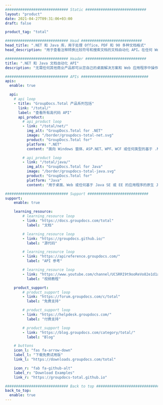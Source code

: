 ```yaml
---
############################# Static ############################
layout: "product"
date: 2021-04-27T09:31:06+03:00
draft: false

product_tag: "total"

############################# Head ############################
head_title: ".NET 和 Java 库，用于处理 Office、PDF 和 90 多种文档格式"
head_description: "用于查看注释转换比较符号和搜索文档的文档自动化 API。在任何 Web 和桌面文档管理系统中使用"

############################# Header ############################
title: ".NET 和 Java 文档自动化 API"
description: "无需任何其他商业产品即可从您自己的桌面解决方案和 Web 应用程序中操作文档。"

############################# APIs ###############################
apis:
  enable: true

  api:
    # api loop
    - title: "GroupDocs.Total 产品系列包括"
      link: "/total/"
      label: "查看所有高代码 API"
      api_product:
        # api_product loop
        - link: "/total/net/"
          img_alt: "GroupDocs.Total for .NET"
          image: "/border/groupdocs-total-net.svg"
          product: "GroupDocs.Total for"
          platform: ".NET"
          content: "面向 Windows 窗体、ASP.NET、WPF、WCF 或任何类型的基于 .NET Framework 2.0 或更高版本的应用程序."

        # api_product loop
        - link: "/total/java/"
          img_alt: "GroupDocs.Total for Java"
          image: "/border/groupdocs-total-java.svg"
          product: "GroupDocs.Total for"
          platform: "Java"
          content: "用于桌面、Web 或任何基于 Java SE 或 EE 的应用程序的原生 Java API."

############################# Support ############################
support:
    enable: true

    learning_resource:
        # learning_resource loop
        - link: "https://docs.groupdocs.com/total"
          label: "文档"

        # learning_resource loop
        - link: "https://groupdocs.github.io/"
          label: "源代码"

        # learning_resource loop
        - link: "https://apireference.groupdocs.com/"
          label: "API 参考"

        # learning_resource loop
        - link: "https://www.youtube.com/channel/UCSRRI9t9ooReVo82e1d1a0g"
          label: "视频教程"

    product_support:
        # product_support loop
        - link: "https://forum.groupdocs.com/c/total"
          label: "免费支持"

        # product_support loop
        - link: "https://helpdesk.groupdocs.com/"
          label: "付费支持"

        # product_support loop
        - link: "https://blog.groupdocs.com/category/total/"
          label: "Blog"

    # buttons
    icon_l: "fas fa-arrow-down"
    label_l: "下载免费试用版"
    link_l: "https://downloads.groupdocs.com/total"

    icon_r: "fab fa-github-alt"
    label_r: "Download Examples"
    link_r: "https://groupdocs-total.github.io"

############################# Back to top ###############################
back_to_top:
  enable: true
---
```

